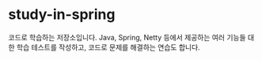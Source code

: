 # study-in-spring
코드로 학습하는 저장소입니다. Java, Spring, Netty 등에서 제공하는 여러 기능들 대한 학습 테스트를 작성하고, 코드로 문제를 해결하는 연습도 합니다.

